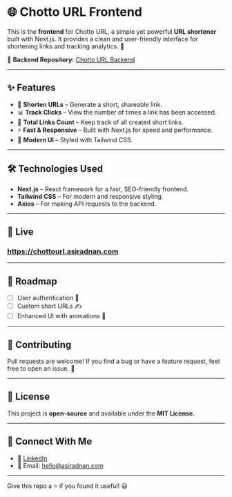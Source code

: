 # 🌐 Chotto URL Frontend

This is the **frontend** for Chotto URL, a simple yet powerful **URL shortener** built with Next.js. It provides a clean and user-friendly interface for shortening links and tracking analytics. 🚀

🔗 **Backend Repository:** [Chotto URL Backend](https://github.com/asiradnan/URLshortener)

---

## ✨ Features

- 🔗 **Shorten URLs** – Generate a short, shareable link.
- 📊 **Track Clicks** – View the number of times a link has been accessed.
- 📌 **Total Links Count** – Keep track of all created short links.
- ⚡ **Fast & Responsive** – Built with Next.js for speed and performance.
- 🎨 **Modern UI** – Styled with Tailwind CSS.

---

## 🛠 Technologies Used

- **Next.js** – React framework for a fast, SEO-friendly frontend.
- **Tailwind CSS** – For modern and responsive styling.
- **Axios** – For making API requests to the backend.

---

## 🚀 Live

### https://chottourl.asiradnan.com
---

## 📌 Roadmap
- [ ] User authentication 🔑
- [ ] Custom short URLs ✍️
- [ ] Enhanced UI with animations 🎨

---

## 🤝 Contributing
Pull requests are welcome! If you find a bug or have a feature request, feel free to open an issue. 🙌

---

## 📄 License
This project is **open-source** and available under the **MIT License**.

---

## 💬 Connect With Me
- 🔗 [LinkedIn](https://linkedin.com/in/asiradnan)
- 📧 Email: hello@asiradnan.com

---

Give this repo a ⭐ if you found it useful! 😃

